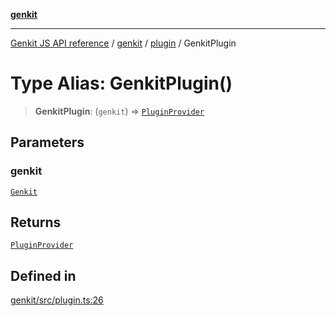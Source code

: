 [**genkit**](../../README.md)

***

[Genkit JS API reference](../../../README.md) / [genkit](../../README.md) / [plugin](../README.md) / GenkitPlugin

# Type Alias: GenkitPlugin()

> **GenkitPlugin**: (`genkit`) => [`PluginProvider`](../interfaces/PluginProvider.md)

## Parameters

### genkit

[`Genkit`](../../classes/Genkit.md)

## Returns

[`PluginProvider`](../interfaces/PluginProvider.md)

## Defined in

[genkit/src/plugin.ts:26](https://github.com/firebase/genkit/blob/286538acadb0c266800cfa4edc099546226d5af8/js/genkit/src/plugin.ts#L26)
